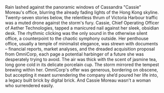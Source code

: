 Rain lashed against the panoramic windows of Cassandra "Cassie" Moreau's office, blurring the already fading lights of the Hong Kong skyline.  Twenty-seven stories below, the relentless thrum of Victoria Harbour traffic was a muted drone against the storm's fury.  Cassie, Chief Operating Officer of  Aether Technologies, tapped a manicured nail against her sleek, obsidian desk. The rhythmic clicking was the only sound in the otherwise silent office, a counterpoint to the chaotic symphony outside. Her penthouse office, usually a temple of minimalist elegance, was strewn with documents – financial reports, market analyses, and the dreaded acquisition proposal from OmniCorp, each page a potential harbinger of a future she was desperately trying to avoid. The air was thick with the scent of jasmine tea, long gone cold in its delicate porcelain cup.  The storm mirrored the tempest brewing within her. OmniCorp's offer was generous, bordering on obscene, but accepting it meant surrendering the company she’d poured her life into, a legacy built brick by digital brick.  And Cassie Moreau wasn't a woman who surrendered easily.
